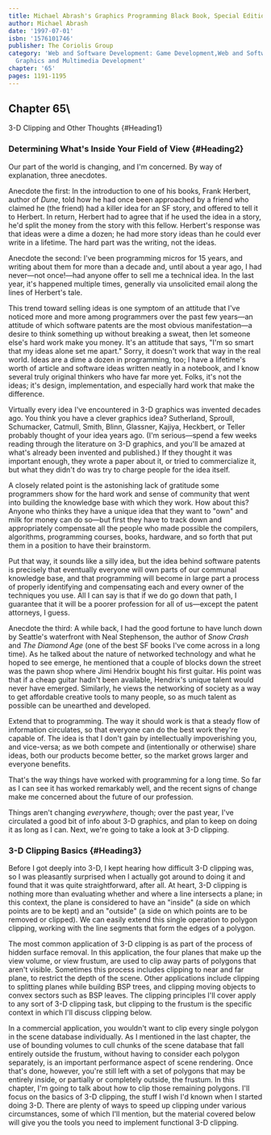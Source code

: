 ```yaml
---
title: Michael Abrash's Graphics Programming Black Book, Special Edition
author: Michael Abrash
date: '1997-07-01'
isbn: '1576101746'
publisher: The Coriolis Group
category: 'Web and Software Development: Game Development,Web and Software Development:
  Graphics and Multimedia Development'
chapter: '65'
pages: 1191-1195
---
```


## Chapter 65\
 3-D Clipping and Other Thoughts {#Heading1}

### Determining What's Inside Your Field of View {#Heading2}

Our part of the world is changing, and I'm concerned. By way of
explanation, three anecdotes.

Anecdote the first: In the introduction to one of his books, Frank
Herbert, author of *Dune*, told how he had once been approached by a
friend who claimed he (the friend) had a killer idea for an SF story,
and offered to tell it to Herbert. In return, Herbert had to agree that
if he used the idea in a story, he'd split the money from the story with
this fellow. Herbert's response was that ideas were a dime a dozen; he
had more story ideas than he could ever write in a lifetime. The hard
part was the writing, not the ideas.

Anecdote the second: I've been programming micros for 15 years, and
writing about them for more than a decade and, until about a year ago, I
had never—not once!—had anyone offer to sell me a technical idea. In the
last year, it's happened multiple times, generally via unsolicited email
along the lines of Herbert's tale.

This trend toward selling ideas is one symptom of an attitude that I've
noticed more and more among programmers over the past few years—an
attitude of which software patents are the most obvious manifestation—a
desire to think something up without breaking a sweat, then let someone
else's hard work make you money. It's an attitude that says, "I'm so
smart that my ideas alone set me apart." Sorry, it doesn't work that way
in the real world. Ideas are a dime a dozen in programming, too; I have
a lifetime's worth of article and software ideas written neatly in a
notebook, and I know several truly original thinkers who have far more
yet. Folks, it's not the ideas; it's design, implementation, and
especially hard work that make the difference.

Virtually every idea I've encountered in 3-D graphics was invented
decades ago. You think you have a clever graphics idea? Sutherland,
Sproull, Schumacker, Catmull, Smith, Blinn, Glassner, Kajiya, Heckbert,
or Teller probably thought of your idea years ago. (I'm serious—spend a
few weeks reading through the literature on 3-D graphics, and you'll be
amazed at what's already been invented and published.) If they thought
it was important enough, they wrote a paper about it, or tried to
commercialize it, but what they didn't do was try to charge people for
the idea itself.

A closely related point is the astonishing lack of gratitude some
programmers show for the hard work and sense of community that went into
building the knowledge base with which they work. How about this? Anyone
who thinks they have a unique idea that they want to "own" and milk for
money can do so—but first they have to track down and appropriately
compensate all the people who made possible the compilers, algorithms,
programming courses, books, hardware, and so forth that put them in a
position to have their brainstorm.

Put that way, it sounds like a silly idea, but the idea behind software
patents is precisely that eventually everyone will own parts of our
communal knowledge base, and that programming will become in large part
a process of properly identifying and compensating each and every owner
of the techniques you use. All I can say is that if we do go down that
path, I guarantee that it will be a poorer profession for all of
us—except the patent attorneys, I guess.

Anecdote the third: A while back, I had the good fortune to have lunch
down by Seattle's waterfront with Neal Stephenson, the author of *Snow
Crash* and *The Diamond Age* (one of the best SF books I've come across
in a long time). As he talked about the nature of networked technology
and what he hoped to see emerge, he mentioned that a couple of blocks
down the street was the pawn shop where Jimi Hendrix bought his first
guitar. His point was that if a cheap guitar hadn't been available,
Hendrix's unique talent would never have emerged. Similarly, he views
the networking of society as a way to get affordable creative tools to
many people, so as much talent as possible can be unearthed and
developed.

Extend that to programming. The way it should work is that a steady flow
of information circulates, so that everyone can do the best work they're
capable of. The idea is that I don't gain by intellectually
impoverishing you, and vice-versa; as we both compete and (intentionally
or otherwise) share ideas, both our products become better, so the
market grows larger and everyone benefits.

That's the way things have worked with programming for a long time. So
far as I can see it has worked remarkably well, and the recent signs of
change make me concerned about the future of our profession.

Things aren't changing *everywhere*, though; over the past year, I've
circulated a good bit of info about 3-D graphics, and plan to keep on
doing it as long as I can. Next, we're going to take a look at 3-D
clipping.

### 3-D Clipping Basics {#Heading3}

Before I got deeply into 3-D, I kept hearing how difficult 3-D clipping
was, so I was pleasantly surprised when I actually got around to doing
it and found that it was quite straightforward, after all. At heart, 3-D
clipping is nothing more than evaluating whether and where a line
intersects a plane; in this context, the plane is considered to have an
"inside" (a side on which points are to be kept) and an "outside" (a
side on which points are to be removed or clipped). We can easily extend
this single operation to polygon clipping, working with the line
segments that form the edges of a polygon.

The most common application of 3-D clipping is as part of the process of
hidden surface removal. In this application, the four planes that make
up the view volume, or view frustum, are used to clip away parts of
polygons that aren't visible. Sometimes this process includes clipping
to near and far plane, to restrict the depth of the scene. Other
applications include clipping to splitting planes while building BSP
trees, and clipping moving objects to convex sectors such as BSP leaves.
The clipping principles I'll cover apply to any sort of 3-D clipping
task, but clipping to the frustum is the specific context in which I'll
discuss clipping below.

In a commercial application, you wouldn't want to clip every single
polygon in the scene database individually. As I mentioned in the last
chapter, the use of bounding volumes to cull chunks of the scene
database that fall entirely outside the frustum, without having to
consider each polygon separately, is an important performance aspect of
scene rendering. Once that's done, however, you're still left with a set
of polygons that may be entirely inside, or partially or completely
outside, the frustum. In this chapter, I'm going to talk about how to
clip those remaining polygons. I'll focus on the basics of 3-D clipping,
the stuff I wish I'd known when I started doing 3-D. There are plenty of
ways to speed up clipping under various circumstances, some of which
I'll mention, but the material covered below will give you the tools you
need to implement functional 3-D clipping.
